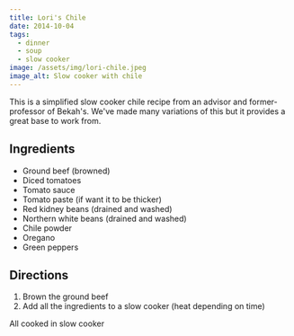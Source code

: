 ```yaml
---
title: Lori's Chile
date: 2014-10-04
tags:
  - dinner
  - soup
  - slow cooker
image: /assets/img/lori-chile.jpeg
image_alt: Slow cooker with chile
---
```


This is a simplified slow cooker chile recipe from an advisor and former-professor of Bekah's. We've made many variations of this but it provides a great base to work from.

## Ingredients

- Ground beef (browned)
- Diced tomatoes
- Tomato sauce
- Tomato paste (if want it to be thicker)
- Red kidney beans (drained and washed)
- Northern white beans (drained and washed)
- Chile powder
- Oregano
- Green peppers

## Directions

1. Brown the ground beef
1. Add all the ingredients to a slow cooker (heat depending on time)

All cooked in slow cooker
